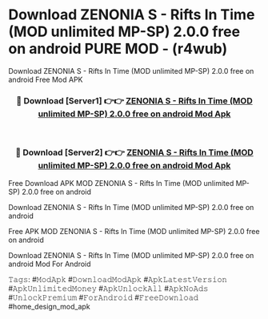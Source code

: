 # Download ZENONIA S - Rifts In Time (MOD unlimited MP-SP) 2.0.0 free on android PURE MOD - (r4wub)
Download ZENONIA S - Rifts In Time (MOD unlimited MP-SP) 2.0.0 free on android Free Mod APK

<div align="center">
<h3>🔴 Download [Server1] 👉👉 <a href="https://apk-comot.site?title=ZENONIA_S_-_Rifts_In_Time_(MOD_unlimited_MP-SP)_2.0.0_free_on_android">ZENONIA S - Rifts In Time (MOD unlimited MP-SP) 2.0.0 free on android Mod Apk</a></h3><br>

<h3>🔴 Download [Server2] 👉👉 <a href="https://apk-comot.site?title=ZENONIA_S_-_Rifts_In_Time_(MOD_unlimited_MP-SP)_2.0.0_free_on_android">ZENONIA S - Rifts In Time (MOD unlimited MP-SP) 2.0.0 free on android Mod Apk</a></h3>
</div>


Free Download APK MOD ZENONIA S - Rifts In Time (MOD unlimited MP-SP) 2.0.0 free on android

Download ZENONIA S - Rifts In Time (MOD unlimited MP-SP) 2.0.0 free on android 

Free APK MOD ZENONIA S - Rifts In Time (MOD unlimited MP-SP) 2.0.0 free on android 

Download ZENONIA S - Rifts In Time (MOD unlimited MP-SP) 2.0.0 free on android Mod For Android

𝚃𝚊𝚐𝚜: #𝙼𝚘𝚍𝙰𝚙𝚔 #𝙳𝚘𝚠𝚗𝚕𝚘𝚊𝚍𝙼𝚘𝚍𝙰𝚙𝚔 #𝙰𝚙𝚔𝙻𝚊𝚝𝚎𝚜𝚝𝚅𝚎𝚛𝚜𝚒𝚘𝚗 #𝙰𝚙𝚔𝚄𝚗𝚕𝚒𝚖𝚒𝚝𝚎𝚍𝙼𝚘𝚗𝚎𝚢 #𝙰𝚙𝚔𝚄𝚗𝚕𝚘𝚌𝚔𝙰𝚕𝚕 #𝙰𝚙𝚔𝙽𝚘𝙰𝚍𝚜 #𝚄𝚗𝚕𝚘𝚌𝚔𝙿𝚛𝚎𝚖𝚒𝚞𝚖 #𝙵𝚘𝚛𝙰𝚗𝚍𝚛𝚘𝚒𝚍 #𝙵𝚛𝚎𝚎𝙳𝚘𝚠𝚗𝚕𝚘𝚊𝚍 #home_design_mod_apk